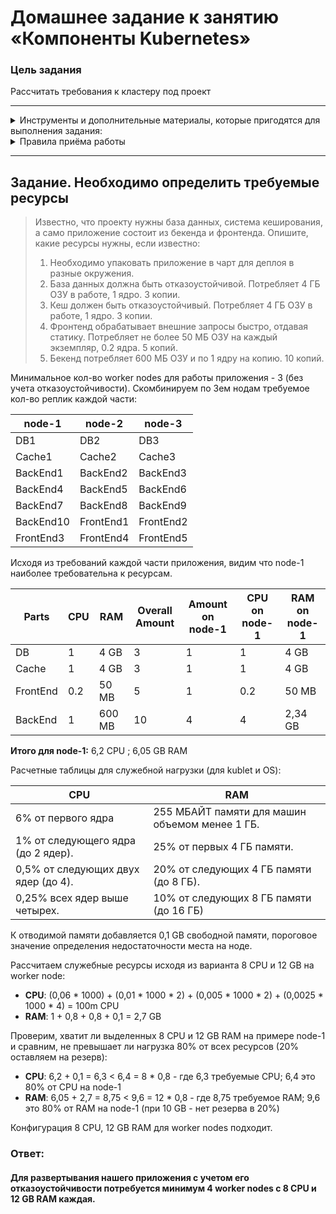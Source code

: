 # Домашнее задание к занятию «Компоненты Kubernetes»

### Цель задания

Рассчитать требования к кластеру под проект

------
<details><summary>Инструменты и дополнительные материалы, которые пригодятся для выполнения задания:</summary>
- [Considerations for large clusters](https://kubernetes.io/docs/setup/best-practices/cluster-large/),
- [Architecting Kubernetes clusters — choosing a worker node size](https://learnk8s.io/kubernetes-node-size).
</details>

<details><summary>Правила приёма работы</summary>

1. Домашняя работа оформляется в своем Git-репозитории в файле README.md. Выполненное домашнее задание пришлите ссылкой на .md-файл в вашем репозитории.
2. Сначала сделайте расчёт всех необходимых ресурсов.
3. Затем прикиньте количество рабочих нод, которые справятся с такой нагрузкой.
4. Добавьте к полученным цифрам запас, который учитывает выход из строя как минимум одной ноды. 
5. Добавьте служебные ресурсы к нодам. Помните, что для разных типов нод требовния к ресурсам разные. 
6. В результате должно быть указано количество нод и их параметры.
</details>

------

## Задание. Необходимо определить требуемые ресурсы
>Известно, что проекту нужны база данных, система кеширования, а само приложение состоит из бекенда и фронтенда. Опишите, какие ресурсы нужны, если известно:
>
>1. Необходимо упаковать приложение в чарт для деплоя в разные окружения. 
>2. База данных должна быть отказоустойчивой. Потребляет 4 ГБ ОЗУ в работе, 1 ядро. 3 копии. 
>3. Кеш должен быть отказоустойчивый. Потребляет 4 ГБ ОЗУ в работе, 1 ядро. 3 копии. 
>4. Фронтенд обрабатывает внешние запросы быстро, отдавая статику. Потребляет не более 50 МБ ОЗУ на каждый экземпляр, 0.2 ядра. 5 копий. 
>5. Бекенд потребляет 600 МБ ОЗУ и по 1 ядру на копию. 10 копий.


Минимальное кол-во worker nodes для работы приложения - 3 (без учета отказоустойчивости).
Скомбинируем по 3ем нодам требуемое кол-во реплик каждой части:

| node-1    | node-2    | node-3    |
|-----------|-----------|-----------|
| DB1       | DB2       | DB3       |
| Cache1    | Cache2    | Cache3    | 
| BackEnd1  | BackEnd2  | BackEnd3  |
| BackEnd4  | BackEnd5  | BackEnd6  |
| BackEnd7  | BackEnd8  | BackEnd9  |
| BackEnd10 | FrontEnd1 | FrontEnd2 |
| FrontEnd3 | FrontEnd4 | FrontEnd5 |

Исходя из требований каждой части приложения, видим что node-1 наиболее требовательна к ресурсам.

| Parts      | CPU | RAM   | Overall Amount | Amount on node-1 |CPU on node-1 | RAM on node-1 |
|-----------|----|-------|---------------|-----------------|-------------|--------------|
| DB         | 1  | 4 GB  | 3             | 1               |1            | 4 GB          |
| Cache      | 1  | 4 GB  | 3             | 1               |1            | 4 GB          |
| FrontEnd   | 0.2 | 50 MB | 5             | 1               |0.2          | 50 MB         |
| BackEnd    | 1  | 600 MB | 10            | 4               |4            | 2,34 GB       |

**Итого для node-1:** 6,2 CPU ; 6,05 GB RAM

Расчетные таблицы для служебной нагрузки (для kublet и OS):

| CPU           | RAM                                  |
|------------------------------|--------------------------------------|
| 6% от первого ядра           | 255 МБАЙТ памяти для машин объемом менее 1 ГБ. |
| 1% от следующего ядра (до 2 ядер). | 25% от первых 4 ГБ памяти.           |
| 0,5% от следующих двух ядер (до 4). | 20% от следующих 4 ГБ памяти (до 8 ГБ). |
| 0,25% всех ядер выше четырех. | 10% от следующих 8 ГБ памяти (до 16 ГБ) |

К отводимой памяти добавляется 0,1 GB свободной памяти, пороговое значение определения недостаточности места на ноде.

Рассчитаем служебные ресурсы исходя из варианта 8 CPU и 12 GB на worker node:

- **CPU**: (0,06 * 1000) + (0,01 * 1000 * 2) + (0,005 * 1000 * 2) + (0,0025 * 1000 * 4) = 100m CPU
- **RAM**: 1 + 0,8 + 0,8 + 0,1 = 2,7 GB

Проверим, хватит ли выделенных 8 CPU и 12 GB RAM на примере node-1 и сравним, не превышает ли нагрузка 80% от всех ресурсов (20% оставляем на резерв):

- **CPU**: 6,2 + 0,1 = 6,3  <  6,4 = 8 * 0,8 - где 6,3 требуемые CPU; 6,4 это 80% от CPU на node-1 
- **RAM**: 6,05 + 2,7 = 8,75 < 9,6 = 12 * 0,8 - где 8,75 требуемое RAM; 9,6 это 80% от RAM на node-1 (при 10 GB - нет резерва в 20%)

Конфигурация 8 CPU, 12 GB RAM для worker nodes подходит.


### Ответ:
#### Для развертывания нашего приложения с учетом его отказоустойчивости потребуется минимум 4 worker nodes с 8 CPU и 12 GB RAM каждая.

